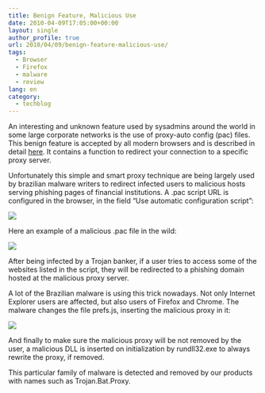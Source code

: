 ```yaml
---
title: Benign Feature, Malicious Use
date: 2010-04-09T17:05:00+00:00
layout: single
author_profile: true
url: 2010/04/09/benign-feature-malicious-use/
tags:
  - Browser
  - Firefox
  - malware
  - review
lang: en
category: 
  - techblog
---
```

An interesting and unknown feature used by sysadmins around the world in some large corporate networks is the use of proxy-auto config (pac) files. This benign feature is accepted by all modern browsers and is described in detail [here](http://homepage.ntlworld.com./jonathan.deboynepollard/FGA/web-browser-auto-proxy-configuration.html). It contains a function to redirect your connection to a specific proxy server.

Unfortunately this simple and smart proxy technique are being largely used by brazilian malware writers to redirect infected users to malicious hosts serving phishing pages of financial institutions. A .pac script URL is configured in the browser, in the field “Use automatic configuration script”:

[![](http://4.bp.blogspot.com/_vaUVXcmC3OI/S79WNab_kBI/AAAAAAAAB2c/yXpEkmyW0Rk/s400/2107.JPG)](http://4.bp.blogspot.com/_vaUVXcmC3OI/S79WNab_kBI/AAAAAAAAB2c/yXpEkmyW0Rk/s1600/2107.JPG)

Here an example of a malicious .pac file in the wild:

[![](http://2.bp.blogspot.com/_vaUVXcmC3OI/S79WQoxXU9I/AAAAAAAAB2g/hN-BkpnQ9Ew/s400/2108.jpg)](http://2.bp.blogspot.com/_vaUVXcmC3OI/S79WQoxXU9I/AAAAAAAAB2g/hN-BkpnQ9Ew/s1600/2108.jpg)

After being infected by a Trojan banker, if a user tries to access some of the websites listed in the script, they will be redirected to a phishing domain hosted at the malicious proxy server. 

A lot of the Brazilian malware is using this trick nowadays. Not only Internet Explorer users are affected, but also users of Firefox and Chrome. The malware changes the file prefs.js, inserting the malicious proxy in it: 

[![](http://1.bp.blogspot.com/_vaUVXcmC3OI/S79WTO_iOzI/AAAAAAAAB2k/9kAkhwAbzlc/s400/2109.jpg)](http://1.bp.blogspot.com/_vaUVXcmC3OI/S79WTO_iOzI/AAAAAAAAB2k/9kAkhwAbzlc/s1600/2109.jpg)

And finally to make sure the malicious proxy will be not removed by the user, a malicious DLL is inserted on initialization by rundll32.exe to always rewrite the proxy, if removed. 

This particular family of malware is detected and removed by our products with names such as Trojan.Bat.Proxy.

